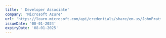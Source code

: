 ```yaml
---
title: ' Developer Associate'
company: 'Microsoft Azure'
url: 'https://learn.microsoft.com/api/credentials/share/en-us/JohnPratt-2729/6B3E07C8D8A66B3A'
issueDate: '08-01-2024'
expiryDate: '08-01-2025'
---
```

